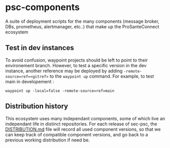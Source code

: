 # psc-components

A suite of deployment scripts for the many components (message broker, DBs, prometheus, alertmanager, etc..) that make up the ProSanteConnect ecosystem

## Test in dev instances

To avoid confusion, waypoint projects should be left to point to their environement branch.
However, to test a specific version in the dev instance, 
another reference may be deployed by adding `-remote-source=ref=<gitref>`
to the `waypoint up` command. For example, to test main in developement :

`waypoint up -local=false -remote-source=ref=main`

## Distribution history

This ecosystem uses many independant components, some of which live an independant life in distinct repositories.
For each release of sec-psc, the [DISTRIBUTION.md](./DISTRIBUTION.md) file will record all used component versions,
so that we can keep track of compatible component versions, and go back to a previous working distribution if need be.